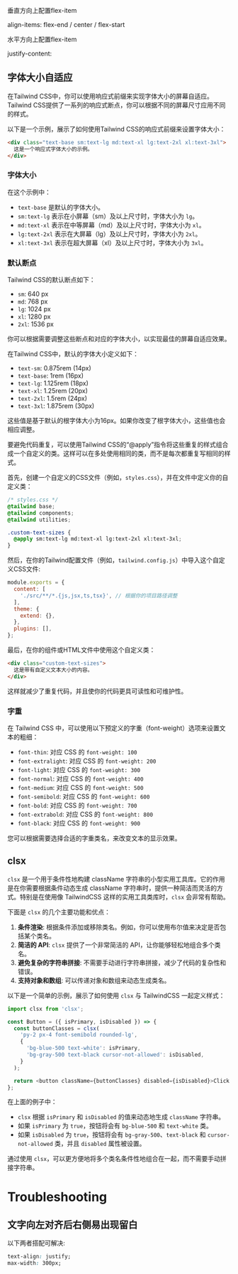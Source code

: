



垂直方向上配置flex-item

align-items: flex-end / center / flex-start 



水平方向上配置flex-item

justify-content: 



## 字体大小自适应

在Tailwind CSS中，你可以使用响应式前缀来实现字体大小的屏幕自适应。Tailwind CSS提供了一系列的响应式断点，你可以根据不同的屏幕尺寸应用不同的样式。

以下是一个示例，展示了如何使用Tailwind CSS的响应式前缀来设置字体大小：

```html
<div class="text-base sm:text-lg md:text-xl lg:text-2xl xl:text-3xl">
  这是一个响应式字体大小的示例。
</div>
```



### 字体大小

在这个示例中：

- `text-base` 是默认的字体大小。
- `sm:text-lg` 表示在小屏幕（sm）及以上尺寸时，字体大小为 `lg`。
- `md:text-xl` 表示在中等屏幕（md）及以上尺寸时，字体大小为 `xl`。
- `lg:text-2xl` 表示在大屏幕（lg）及以上尺寸时，字体大小为 `2xl`。
- `xl:text-3xl` 表示在超大屏幕（xl）及以上尺寸时，字体大小为 `3xl`。

### 默认断点

Tailwind CSS的默认断点如下：

- `sm`: 640 px
- `md`: 768 px
- `lg`: 1024 px
- `xl`: 1280 px
- `2xl`: 1536 px

你可以根据需要调整这些断点和对应的字体大小，以实现最佳的屏幕自适应效果。

在Tailwind CSS中，默认的字体大小定义如下：

- `text-sm`: 0.875rem (14px)
- `text-base`: 1rem (16px)
- `text-lg`: 1.125rem (18px)
- `text-xl`: 1.25rem (20px)
- `text-2xl`: 1.5rem (24px)
- `text-3xl`: 1.875rem (30px)

这些值是基于默认的根字体大小为16px。如果你改变了根字体大小，这些值也会相应调整。

要避免代码重复，可以使用Tailwind CSS的“@apply”指令将这些重复的样式组合成一个自定义的类。这样可以在多处使用相同的类，而不是每次都重复写相同的样式。

首先，创建一个自定义的CSS文件（例如，`styles.css`），并在文件中定义你的自定义类：
```css
/* styles.css */
@tailwind base;
@tailwind components;
@tailwind utilities;

.custom-text-sizes {
  @apply sm:text-lg md:text-xl lg:text-2xl xl:text-3xl;
}
```

然后，在你的Tailwind配置文件（例如，`tailwind.config.js`）中导入这个自定义CSS文件:
```javascript
module.exports = {
  content: [
    './src/**/*.{js,jsx,ts,tsx}', // 根据你的项目路径调整
  ],
  theme: {
    extend: {},
  },
  plugins: [],
};
```

最后，在你的组件或HTML文件中使用这个自定义类：
```html
<div class="custom-text-sizes">
  这是带有自定义文本大小的内容。
</div>
```

这样就减少了重复代码，并且使你的代码更具可读性和可维护性。

### 字重

在 Tailwind CSS 中，可以使用以下预定义的字重（font-weight）选项来设置文本的粗细：

- `font-thin`: 对应 CSS 的 `font-weight: 100`
- `font-extralight`: 对应 CSS 的 `font-weight: 200`
- `font-light`: 对应 CSS 的 `font-weight: 300`
- `font-normal`: 对应 CSS 的 `font-weight: 400`
- `font-medium`: 对应 CSS 的 `font-weight: 500`
- `font-semibold`: 对应 CSS 的 `font-weight: 600`
- `font-bold`: 对应 CSS 的 `font-weight: 700`
- `font-extrabold`: 对应 CSS 的 `font-weight: 800`
- `font-black`: 对应 CSS 的 `font-weight: 900`

您可以根据需要选择合适的字重类名，来改变文本的显示效果。



## clsx

`clsx` 是一个用于条件性地构建 className 字符串的小型实用工具库。它的作用是在你需要根据条件动态生成 className 字符串时，提供一种简洁而灵活的方式。特别是在使用像 TailwindCSS 这样的实用工具类库时，`clsx` 会非常有帮助。

下面是 `clsx` 的几个主要功能和优点：

1. **条件渲染**: 根据条件添加或移除类名。例如，你可以使用布尔值来决定是否包括某个类名。
2. **简洁的 API**: `clsx` 提供了一个非常简洁的 API，让你能够轻松地组合多个类名。
3. **避免复杂的字符串拼接**: 不需要手动进行字符串拼接，减少了代码的复杂性和错误。
4. **支持对象和数组**: 可以传递对象和数组来动态生成类名。

以下是一个简单的示例，展示了如何使用 `clsx` 与 TailwindCSS 一起定义样式：

```javascript
import clsx from 'clsx';

const Button = ({ isPrimary, isDisabled }) => {
  const buttonClasses = clsx(
    'py-2 px-4 font-semibold rounded-lg',
    {
      'bg-blue-500 text-white': isPrimary,
      'bg-gray-500 text-black cursor-not-allowed': isDisabled,
    }
  );

  return <button className={buttonClasses} disabled={isDisabled}>Click me</button>;
};
```

在上面的例子中：

- `clsx` 根据 `isPrimary` 和 `isDisabled` 的值来动态地生成 `className` 字符串。
- 如果 `isPrimary` 为 `true`，按钮将会有 `bg-blue-500` 和 `text-white` 类。
- 如果 `isDisabled` 为 `true`，按钮将会有 `bg-gray-500`、`text-black` 和 `cursor-not-allowed` 类，并且 `disabled` 属性被设置。

通过使用 `clsx`，可以更方便地将多个类名条件性地组合在一起，而不需要手动拼接字符串。





# Troubleshooting



## 文字向左对齐后右侧易出现留白

以下两者搭配可解决: 

```css
text-align: justify;    
max-width: 300px; 
```

















